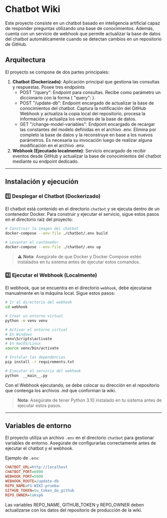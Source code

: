 # Chatbot Wiki

Este proyecto consiste en un chatbot basado en inteligencia artificial capaz de responder preguntas utilizando una base de conocimientos. Además, cuenta con un servicio de webhook que permite actualizar la base de datos del chatbot automáticamente cuando se detectan cambios en un repositorio de GitHub.

## Arquitectura

El proyecto se compone de dos partes principales:

1. **Chatbot (Dockerizado)**: Aplicación principal que gestiona las consultas y respuestas. Posee tres endpoints
   * POST "/query": Endpoint para consultas. Recibe como parámetro un diccionario con la forma { "query": <CONSULTA> }.
   * POST "/update-db": Endpoint encargado de actualizar la base de conocimientos del chatbot. Captura la notificación del GitHub Webhook y actualiza la copia local del repositorio, procesa la información y actualiza los vectores de la base de datos.
   * GET "/change-model-variables": Endpoint encargado de recargar las constantes del modelo definidas en el archivo .env. Elimina por completo la base de datos y la reconstruye en base a los nuevos parámetros. Es necesaria su invocación luego de realizar alguna modificación en el archivo .env.
3. **Webhook (Ejecutado localmente)**: Servicio encargado de recibir eventos desde GitHub y actualizar la base de conocimientos del chatbot mediante su endpoint dedicado.

---

## Instalación y ejecución

### 1️⃣ **Desplegar el Chatbot (Dockerizado)**
El chatbot está contenido en el directorio `chatbot` y se ejecuta dentro de un contenedor Docker. Para construir y ejecutar el servicio, sigue estos pasos en el directorio raíz del proyecto:

```sh
# Construir la imagen del chatbot
docker-compose --env-file ./chatbot/.env build

# Levantar el contenedor
docker-compose --env-file ./chatbot/.env up
```

> ⚠️ **Nota**: Asegúrate de que Docker y Docker Compose estén instalados en tu sistema antes de ejecutar estos comandos.


### 2️⃣ **Ejecutar el Webhook (Localmente)**
El webhook, que se encuentra en el directorio `webhook`, debe ejecutarse manualmente en la máquina local. Sigue estos pasos:

```sh
# Ir al directorio del webhook
cd webhook

# Crear un entorno virtual
python -m venv venv

# Activar el entorno virtual
# En Windows
venv\Scripts\activate
# En macOS/Linux
source venv/bin/activate

# Instalar las dependencias
pip install -r requirements.txt

# Ejecutar el servicio del webhook
python  __main__.py
```

Con el Webhook ejecutando, se debe colocar su dirección en el repositorio que contenga los archivos .md que conforman la wiki.

> **Nota**: Asegúrate de tener Python 3.10 instalado en tu sistema antes de ejecutar estos pasos.

---

## Variables de entorno

El proyecto utiliza un archivo `.env` en el directorio `chatbot` para gestionar variables de entorno. Asegúrate de configurarlas correctamente antes de ejecutar el chatbot y el webhook.

Ejemplo de `.env`:
```ini
CHATBOT_URL=http://localhost
CHATBOT_PORT=6000
WEBHOOK_PORT=5000
WEBHOOK_ROUTE=/update-db
REPO_NAME=FS-WIKI-prueba-
GITHUB_TOKEN=tu_token_de_github
REPO_OWNER=luksp6
```

Las variables REPO_NAME, GITHUB_TOKEN y REPO_OWNER deben actualizarse con los datos del repositorio de producción de la wiki. 


